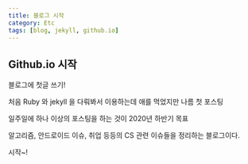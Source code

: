 ```yaml
---
title: 블로그 시작
category: Etc
tags: [blog, jekyll, github.io]
---
```


## Github.io 시작

블로그에 첫글 쓰기!

처음 Ruby 와 jekyll 을 다뤄봐서 이용하는데 애를 먹었지만 나름 첫 포스팅

일주일에 하나 이상의 포스팅을 하는 것이 2020년 하반기 목표

알고리즘, 안드로이드 이슈, 취업 등등의 CS 관련 이슈들을 정리하는 블로그이다.

시작~!